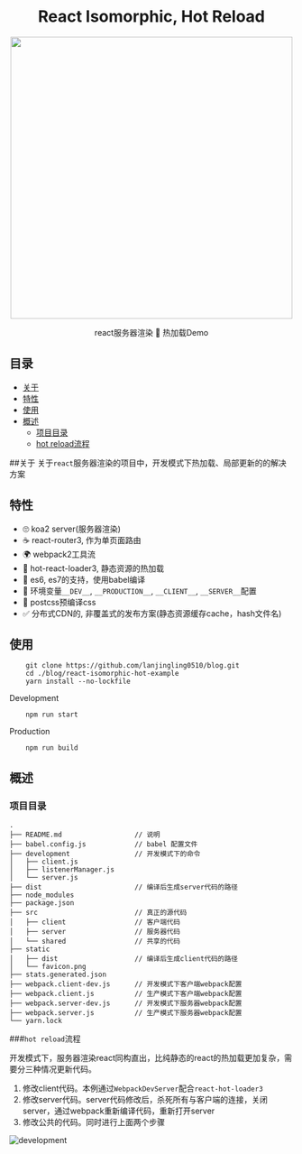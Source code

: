<p align='center'>
  <h1 align='center'>React Isomorphic, Hot Reload</h1>
  <p align='center'><img width='500' src='https://raw.githubusercontent.com/lanjingling0510/blog/master/react-isomorphic-hot-example/src/shared/image/home.png' /></p>
  <p align='center'>react服务器渲染  🍺  热加载Demo</p>
</p>


## 目录
- [关于](#about)
- [特性](#features)
- [使用](#usage)
- [概述](#overview)
    - [项目目录](#project)
    - [hot reload流程](#development)


##关于<a name="about"></a>
关于`react`服务器渲染的项目中，开发模式下热加载、局部更新的的解决方案


## 特性<a name="features"></a>
- 🙄 koa2 server(服务器渲染)
- ☕️ react-router3, 作为单页面路由
- 🌍 webpack2工具流
- 🐶 hot-react-loader3, 静态资源的热加载
- 🤔 es6, es7的支持，使用babel编译
- 👀 环境变量`__DEV__`, `__PRODUCTION__`, `__CLIENT__`, `__SERVER__`配置
- 🚀 postcss预编译css
- ✅ 分布式CDN的, 非覆盖式的发布方案(静态资源缓存cache，hash文件名)


## 使用<a name="usage"></a>
```script
    git clone https://github.com/lanjingling0510/blog.git
    cd ./blog/react-isomorphic-hot-example
    yarn install --no-lockfile
```

Development
```script
    npm run start
```

Production
```script
    npm run build
```

## 概述<a name="overview"></a>


### 项目目录<a name="project"></a>
```
.
├── README.md                  // 说明
├── babel.config.js            // babel 配置文件
├── development                // 开发模式下的命令
│   ├── client.js
│   ├── listenerManager.js
│   └── server.js
├── dist                       // 编译后生成server代码的路径
├── node_modules               
├── package.json
├── src                        // 真正的源代码
│   ├── client                 // 客户端代码
│   ├── server                 // 服务器代码
│   └── shared                 // 共享的代码
├── static
│   ├── dist                   // 编译后生成client代码的路径
│   └── favicon.png
├── stats.generated.json
├── webpack.client-dev.js      // 开发模式下客户端webpack配置
├── webpack.client.js          // 生产模式下客户端webpack配置
├── webpack.server-dev.js      // 开发模式下服务器webpack配置
├── webpack.server.js          // 生产模式下服务器webpack配置
└── yarn.lock

```




###`hot reload`流程<a name="development"></a>

开发模式下，服务器渲染react同构直出，比纯静态的react的热加载更加复杂，需要分三种情况更新代码。

1. 修改client代码。本例通过`WebpackDevServer`配合`react-hot-loader3`
2. 修改server代码。server代码修改后，杀死所有与客户端的连接，关闭server，通过webpack重新编译代码，重新打开server
3. 修改公共的代码。同时进行上面两个步骤

![development](https://raw.githubusercontent.com/lanjingling0510/blog/master/react-isomorphic-hot-example/.github/development.png)
